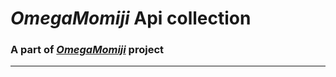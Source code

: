 # *OmegaMomiji* Api collection
### A part of [*OmegaMomiji*](https://github.com/Kepler-Br/omega-momiji-architecture) project

***

